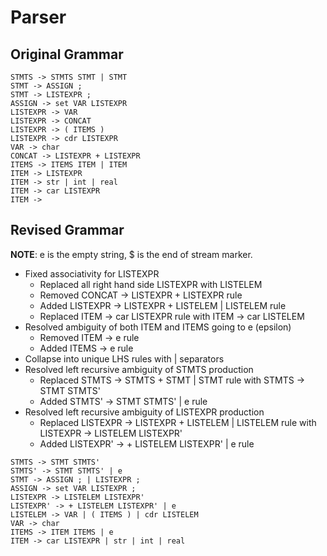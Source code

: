 Parser
===

Original Grammar
---

```
STMTS -> STMTS STMT | STMT
STMT -> ASSIGN ;
STMT -> LISTEXPR ;
ASSIGN -> set VAR LISTEXPR
LISTEXPR -> VAR
LISTEXPR -> CONCAT
LISTEXPR -> ( ITEMS )
LISTEXPR -> cdr LISTEXPR
VAR -> char
CONCAT -> LISTEXPR + LISTEXPR
ITEMS -> ITEMS ITEM | ITEM
ITEM -> LISTEXPR
ITEM -> str | int | real
ITEM -> car LISTEXPR
ITEM ->
```

Revised Grammar
---

__NOTE__: e is the empty string, $ is the end of stream marker.

- Fixed associativity for LISTEXPR
  - Replaced all right hand side LISTEXPR with LISTELEM 
  - Removed CONCAT -> LISTEXPR + LISTEXPR rule
  - Added LISTEXPR -> LISTEXPR + LISTELEM | LISTELEM rule
  - Replaced ITEM -> car LISTEXPR rule with ITEM -> car LISTELEM
- Resolved ambiguity of both ITEM and ITEMS going to e (epsilon)
  - Removed ITEM -> e rule
  - Added ITEMS -> e rule
- Collapse into unique LHS rules with | separators
- Resolved left recursive ambiguity of STMTS production
  - Replaced STMTS -> STMTS + STMT | STMT rule with STMTS -> STMT STMTS'
  - Added STMTS' -> STMT STMTS' | e rule
- Resolved left recursive ambiguity of LISTEXPR production
  - Replaced LISTEXPR -> LISTEXPR + LISTELEM | LISTELEM rule with
    LISTEXPR -> LISTELEM LISTEXPR'
  - Added LISTEXPR' -> + LISTELEM LISTEXPR' | e rule

```
STMTS -> STMT STMTS'
STMTS' -> STMT STMTS' | e
STMT -> ASSIGN ; | LISTEXPR ;
ASSIGN -> set VAR LISTEXPR ;
LISTEXPR -> LISTELEM LISTEXPR'
LISTEXPR' -> + LISTELEM LISTEXPR' | e
LISTELEM -> VAR | ( ITEMS ) | cdr LISTELEM
VAR -> char
ITEMS -> ITEM ITEMS | e
ITEM -> car LISTEXPR | str | int | real
```
